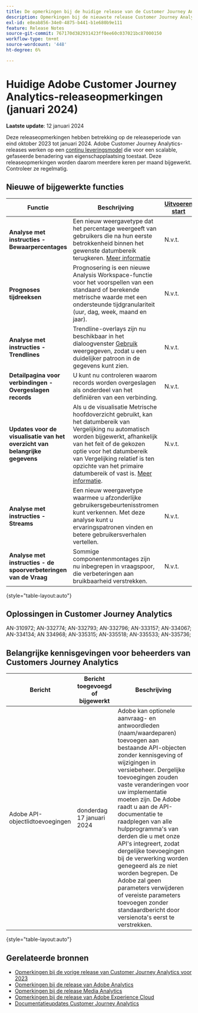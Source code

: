 ```yaml
---
title: De opmerkingen bij de huidige release van de Customer Journey Analytics weergeven
description: Opmerkingen bij de nieuwste release Customer Journey Analytics
exl-id: e8eab856-34e0-4875-b441-b1e680b9e111
feature: Release Notes
source-git-commit: 767170d382931423ff0ee60c037021bc87000150
workflow-type: tm+mt
source-wordcount: '448'
ht-degree: 6%

---
```


# Huidige Adobe Customer Journey Analytics-releaseopmerkingen (januari 2024)

**Laatste update**: 12 januari 2024

Deze releaseopmerkingen hebben betrekking op de releaseperiode van eind oktober 2023 tot januari 2024. Adobe Customer Journey Analytics-releases werken op een [continu leveringsmodel](releases.md) die voor een scalable, gefaseerde benadering van eigenschapplaatsing toestaat. Deze releaseopmerkingen worden daarom meerdere keren per maand bijgewerkt. Controleer ze regelmatig.

## Nieuwe of bijgewerkte functies

| Functie | Beschrijving | [Uitvoeren start](releases.md) | [Algemene beschikbaarheid](releases.md) |
| ----------- | ---------- | ------- | ---- |
| **Analyse met instructies - Bewaarpercentages** | Een nieuw weergavetype dat het percentage weergeeft van gebruikers die na hun eerste betrokkenheid binnen het gewenste datumbereik terugkeren. [Meer informatie](../guided-analysis/types/retention-rates.md) | N.v.t. | dinsdag 8 januari 2024 |
| **Prognoses tijdreeksen** | Prognosering is een nieuwe Analysis Workspace-functie voor het voorspellen van een standaard of berekende metrische waarde met een ondersteunde tijdgranulariteit (uur, dag, week, maand en jaar). | N.v.t. | donderdag 31 januari 2024 |
| **Analyse met instructies - Trendlines** | Trendline-overlays zijn nu beschikbaar in het dialoogvenster [Gebruik](/help/guided-analysis/types/usage.md) weergegeven, zodat u een duidelijker patroon in de gegevens kunt zien. | N.v.t. | donderdag 17 januari 2024 |
| **Detailpagina voor verbindingen - Overgeslagen records** | U kunt nu controleren waarom records worden overgeslagen als onderdeel van het definiëren van een verbinding. | N.v.t. | donderdag 31 januari 2024 |
| **Updates voor de visualisatie van het overzicht van belangrijke gegevens** | Als u de visualisatie Metrische hoofdoverzicht gebruikt, kan het datumbereik van Vergelijking nu automatisch worden bijgewerkt, afhankelijk van het feit of de gekozen optie voor het datumbereik van Vergelijking relatief is ten opzichte van het primaire datumbereik of vast is. [Meer informatie](/help/analysis-workspace/visualizations/key-metric.md). | N.v.t. | donderdag 17 januari 2024 |
| **Analyse met instructies - Streams** | Een nieuw weergavetype waarmee u afzonderlijke gebruikersgebeurtenisstromen kunt verkennen. Met deze analyse kunt u ervaringspatronen vinden en betere gebruikersverhalen vertellen. | N.v.t. | donderdag 31 januari 2024 |
| **Analyse met instructies - de spoorverbeteringen van de Vraag** | Sommige componentenmontages zijn nu inbegrepen in vraagspoor, die verbeteringen aan bruikbaarheid verstrekken. | N.v.t. | donderdag 31 januari 2024 |

{style="table-layout:auto"}

## Oplossingen in Customer Journey Analytics

AN-310972; AN-332774; AN-332793; AN-332796; AN-333157; AN-334067; AN-334134; AN 334968; AN-335315; AN-335518; AN-335533; AN-335736;

## Belangrijke kennisgevingen voor beheerders van Customers Journey Analytics

| Bericht | Bericht toegevoegd of bijgewerkt | Beschrijving |
| --- | --- | --- |
| Adobe API-objectlidtoevoegingen | donderdag 17 januari 2024 | Adobe kan optionele aanvraag- en antwoordleden (naam/waardeparen) toevoegen aan bestaande API-objecten zonder kennisgeving of wijzigingen in versiebeheer. Dergelijke toevoegingen zouden vaste veranderingen voor uw implementatie moeten zijn. De Adobe raadt u aan de API-documentatie te raadplegen van alle hulpprogramma&#39;s van derden die u met onze API&#39;s integreert, zodat dergelijke toevoegingen bij de verwerking worden genegeerd als ze niet worden begrepen. De Adobe zal geen parameters verwijderen of vereiste parameters toevoegen zonder standaardbericht door versienota&#39;s eerst te verstrekken. |

{style="table-layout:auto"}

## Gerelateerde bronnen

* [Opmerkingen bij de vorige release van Customer Journey Analytics voor 2023](/help/release-notes/2023.md)
* [Opmerkingen bij de release van Adobe Analytics](https://experienceleague.adobe.com/docs/analytics/release-notes/latest.html?lang=en)
* [Opmerkingen bij de release Media Analytics](https://experienceleague.adobe.com/docs/media-analytics/using/additional-resources/release-notes.html)
* [Opmerkingen bij de release van Adobe Experience Cloud](https://experienceleague.adobe.com/docs/release-notes/experience-cloud/current.html)
* [Documentatieupdates Customer Journey Analytics](/help/release-notes/doc-changes.md)

